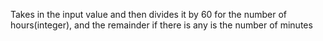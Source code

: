 Takes in the input value and then divides it by 60 for the number of hours(integer), and the remainder if there is any is the number of minutes
